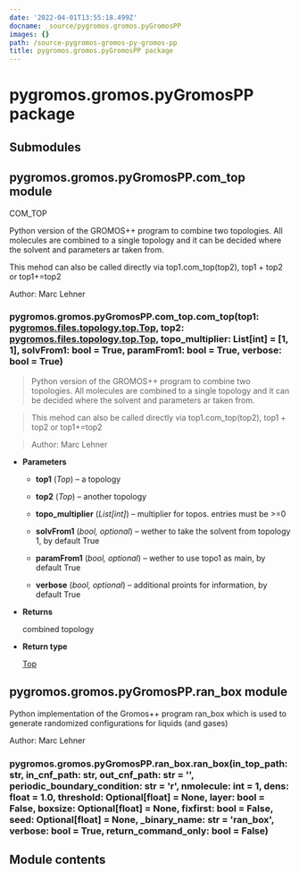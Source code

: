 ```yaml
---
date: '2022-04-01T13:55:18.499Z'
docname: _source/pygromos.gromos.pyGromosPP
images: {}
path: /source-pygromos-gromos-py-gromos-pp
title: pygromos.gromos.pyGromosPP package
---
```


# pygromos.gromos.pyGromosPP package

## Submodules

## pygromos.gromos.pyGromosPP.com_top module

COM_TOP

Python version of the GROMOS++ program to combine two topologies.
All molecules are combined to a single topology and it can be decided where the solvent and parameters ar taken from.

This mehod can also be called directly via top1.com_top(top2), top1 + top2 or top1+=top2

Author: Marc Lehner


### pygromos.gromos.pyGromosPP.com_top.com_top(top1: [pygromos.files.topology.top.Top](#pygromos.files.topology.top.Top), top2: [pygromos.files.topology.top.Top](#pygromos.files.topology.top.Top), topo_multiplier: List[int] = [1, 1], solvFrom1: bool = True, paramFrom1: bool = True, verbose: bool = True)
> Python version of the GROMOS++ program to combine two topologies.
> All molecules are combined to a single topology and it can be decided where the solvent and parameters ar taken from.

> This mehod can also be called directly via top1.com_top(top2), top1 + top2 or top1+=top2

> Author: Marc Lehner


* **Parameters**

    
    * **top1** (*Top*) – a topology


    * **top2** (*Top*) – another topology


    * **topo_multiplier** (*List[int]*) – multiplier for topos. entries must be >=0


    * **solvFrom1** (*bool, optional*) – wether to take the solvent from topology 1, by default True


    * **paramFrom1** (*bool, optional*) – wether to use topo1 as main, by default True


    * **verbose** (*bool, optional*) – additional proints for information, by default True



* **Returns**

    combined topology



* **Return type**

    [Top](#pygromos.files.topology.top.Top)


## pygromos.gromos.pyGromosPP.ran_box module

Python implementation of the Gromos++ program ran_box which is used to generate randomized configurations for liquids (and gases)

Author: Marc Lehner


### pygromos.gromos.pyGromosPP.ran_box.ran_box(in_top_path: str, in_cnf_path: str, out_cnf_path: str = '', periodic_boundary_condition: str = 'r', nmolecule: int = 1, dens: float = 1.0, threshold: Optional[float] = None, layer: bool = False, boxsize: Optional[float] = None, fixfirst: bool = False, seed: Optional[float] = None, _binary_name: str = 'ran_box', verbose: bool = True, return_command_only: bool = False)
## Module contents
